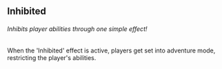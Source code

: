 ## Inhibited
###### Inhibits player abilities through one simple effect!
When the 'Inhibited' effect is active, players get set into adventure mode, restricting the player's abilities.